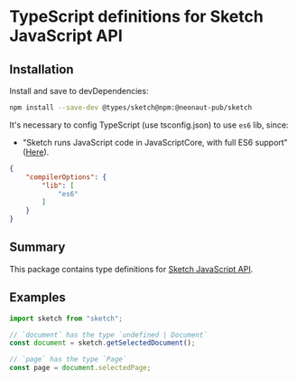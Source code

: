 # TypeScript definitions for Sketch JavaScript API

## Installation

Install and save to devDependencies:

```sh
npm install --save-dev @types/sketch@npm:@neonaut-pub/sketch
```

It's necessary to config TypeScript (use tsconfig.json) to use `es6` lib, since:

- "Sketch runs JavaScript code in JavaScriptCore, with full ES6 support"
  ([Here](https://developer.sketch.com/plugins/javascript-environment)).

```json
{
    "compilerOptions": {
        "lib": [
            "es6"
        ]
    }
}
```

## Summary
This package contains type definitions for [Sketch JavaScript API](https://developer.sketch.com/reference/api).

## Examples

```ts
import sketch from "sketch";

// `document` has the type `undefined | Document`
const document = sketch.getSelectedDocument();

// `page` has the type `Page`
const page = document.selectedPage;
```
